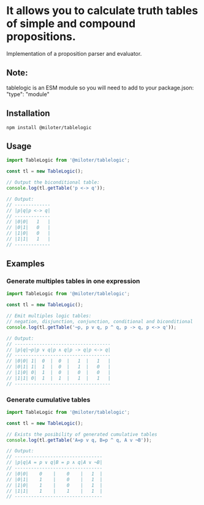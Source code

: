 # It allows you to calculate truth tables of simple and compound propositions.
Implementation of a proposition parser and evaluator.

## Note:
tablelogic is an ESM module so you will need to add to your package.json: "type": "module"

## Installation
```bash/powershell
npm install @miloter/tablelogic
```

## Usage
```js
import TableLogic from '@miloter/tablelogic';

const tl = new TableLogic();

// Output the biconditional table:
console.log(tl.getTable('p <-> q'));

// Output:
// -------------
// |p|q|p <-> q|
// -------------
// |0|0|   1   |
// |0|1|   0   |
// |1|0|   0   |
// |1|1|   1   |
// -------------
```

## Examples
### Generate multiples tables in one expression
```js
import TableLogic from '@miloter/tablelogic';

const tl = new TableLogic();

// Emit multiples logic tables:
// negation, disjunction, conjunction, conditional and biconditional
console.log(tl.getTable('¬p, p v q, p ^ q, p -> q, p <-> q'));

// Output:
// -----------------------------------
// |p|q|¬p|p ∨ q|p ∧ q|p -> q|p <-> q|
// -----------------------------------
// |0|0| 1|  0  |  0  |   1  |   1   |
// |0|1| 1|  1  |  0  |   1  |   0   |
// |1|0| 0|  1  |  0  |   0  |   0   |
// |1|1| 0|  1  |  1  |   1  |   1   |
// -----------------------------------
```

### Generate cumulative tables
```js
import TableLogic from '@miloter/tablelogic';

const tl = new TableLogic();

// Exists the posibility of generated cumulative tables
console.log(tl.getTable('A=p v q, B=p ^ q, A v ¬B'));

// Output:
// --------------------------------
// |p|q|A = p ∨ q|B = p ∧ q|A ∨ ¬B|
// --------------------------------
// |0|0|    0    |    0    |   1  |
// |0|1|    1    |    0    |   1  |
// |1|0|    1    |    0    |   1  |
// |1|1|    1    |    1    |   1  |
// --------------------------------
```